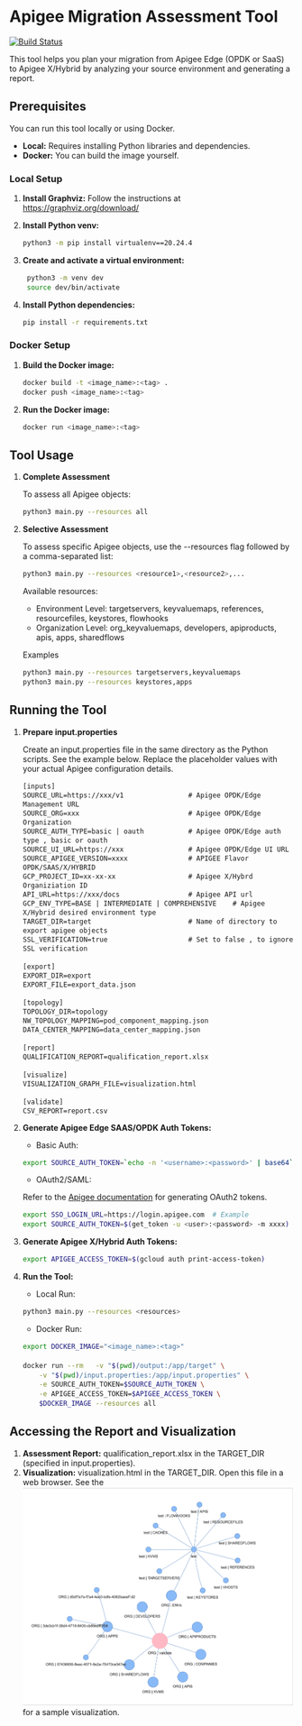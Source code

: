 # Apigee Migration Assessment Tool

[![Build Status](https://github.com/apigee/apigee-migration-assessment-tool/actions/workflows/tests.yml/badge.svg)](https://github.com/apigee/apigee-migration-assessment-tool/actions/workflows/tests.yml)

This tool helps you plan your migration from Apigee Edge (OPDK or SaaS) to Apigee X/Hybrid by analyzing your source environment and generating a report.

## Prerequisites

You can run this tool locally or using Docker.

* **Local:** Requires installing Python libraries and dependencies.
* **Docker:**  You can build the image yourself.

### Local Setup

1. **Install Graphviz:** Follow the instructions at https://graphviz.org/download/

2. **Install Python venv:**

   ```bash
   python3 -m pip install virtualenv==20.24.4
   ```
3. **Create and activate a virtual environment:**
   ```bash
    python3 -m venv dev
    source dev/bin/activate
   ```
4. **Install Python dependencies:**
    ```bash
    pip install -r requirements.txt
    ```

### Docker Setup
1. **Build the Docker image:**
    ```bash
    docker build -t <image_name>:<tag> .
    docker push <image_name>:<tag>
    ```

2. **Run the Docker image:**
    ```bash
    docker run <image_name>:<tag>
    ```

## Tool Usage
1. **Complete Assessment**

    To assess all Apigee objects:
    ```bash
    python3 main.py --resources all
    ```

2. **Selective Assessment**

    To assess specific Apigee objects, use the --resources flag followed by a comma-separated list:
    ```bash
    python3 main.py --resources <resource1>,<resource2>,...
    ```
    Available resources:
    * Environment Level: targetservers, keyvaluemaps, references, resourcefiles, keystores, flowhooks
    * Organization Level: org_keyvaluemaps, developers, apiproducts, apis, apps, sharedflows

    Examples

    ```bash
    python3 main.py --resources targetservers,keyvaluemaps
    python3 main.py --resources keystores,apps
    ```
## Running the Tool
1. **Prepare input.properties**

    Create an input.properties file in the same directory as the Python scripts. See the example below. Replace the placeholder values with your actual Apigee configuration details.
    ```
    [inputs]      
    SOURCE_URL=https://xxx/v1                # Apigee OPDK/Edge Management URL 
    SOURCE_ORG=xxx                           # Apigee OPDK/Edge Organization
    SOURCE_AUTH_TYPE=basic | oauth           # Apigee OPDK/Edge auth type , basic or oauth
    SOURCE_UI_URL=https://xxx                # Apigee OPDK/Edge UI URL
    SOURCE_APIGEE_VERSION=xxxx               # APIGEE Flavor OPDK/SAAS/X/HYBRID
    GCP_PROJECT_ID=xx-xx-xx                  # Apigee X/Hybrd Organiziation ID
    API_URL=https://xxx/docs                 # Apigee API url
    GCP_ENV_TYPE=BASE | INTERMEDIATE | COMPREHENSIVE    # Apigee X/Hybrid desired environment type
    TARGET_DIR=target                        # Name of directory to export apigee objects 
    SSL_VERIFICATION=true                    # Set to false , to ignore SSL verification

    [export]
    EXPORT_DIR=export
    EXPORT_FILE=export_data.json

    [topology]
    TOPOLOGY_DIR=topology
    NW_TOPOLOGY_MAPPING=pod_component_mapping.json
    DATA_CENTER_MAPPING=data_center_mapping.json

    [report]
    QUALIFICATION_REPORT=qualification_report.xlsx

    [visualize]
    VISUALIZATION_GRAPH_FILE=visualization.html

    [validate]
    CSV_REPORT=report.csv
    ```
2. **Generate Apigee Edge SAAS/OPDK Auth Tokens:**

    * Basic Auth:
    ```bash
    export SOURCE_AUTH_TOKEN=`echo -n '<username>:<password>' | base64`
    ```
    *  OAuth2/SAML:
    
    Refer to the [Apigee documentation](https://docs.apigee.com/api-platform/system-administration/management-api-overview) for generating OAuth2 tokens.
    ```bash
    export SSO_LOGIN_URL=https://login.apigee.com  # Example
    export SOURCE_AUTH_TOKEN=$(get_token -u <user>:<password> -m xxxx) # Example using a helper script
    ```

3. **Generate Apigee X/Hybrid Auth Tokens:**
    ```bash
    export APIGEE_ACCESS_TOKEN=$(gcloud auth print-access-token)
    ```
4. **Run the Tool:**

    * Local Run:
    ```bash
    python3 main.py --resources <resources>
    ```

    * Docker Run:
    ```bash
    export DOCKER_IMAGE="<image_name>:<tag>"

    docker run --rm   -v "$(pwd)/output:/app/target" \
        -v "$(pwd)/input.properties:/app/input.properties" \
        -e SOURCE_AUTH_TOKEN=$SOURCE_AUTH_TOKEN \
        -e APIGEE_ACCESS_TOKEN=$APIGEE_ACCESS_TOKEN \
        $DOCKER_IMAGE --resources all
    ```

## Accessing the Report and Visualization

1. **Assessment Report:**
    qualification_report.xlsx in the TARGET_DIR (specified in input.properties).
2. **Visualization:**
    visualization.html in the TARGET_DIR. Open this file in a web browser. 
    See the ![alt text](assets/visualization.png) for a sample visualization.